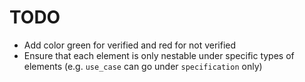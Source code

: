 # TODO

- Add color green for verified and red for not verified
- Ensure that each element is only nestable under specific types of elements (e.g. `use_case` can go under `specification` only)
